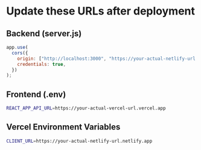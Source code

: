 # Update these URLs after deployment

## Backend (server.js)
```javascript
app.use(
  cors({
    origin: ["http://localhost:3000", "https://your-actual-netlify-url.netlify.app"],
    credentials: true,
  })
);
```

## Frontend (.env)
```bash
REACT_APP_API_URL=https://your-actual-vercel-url.vercel.app
```

## Vercel Environment Variables
```bash
CLIENT_URL=https://your-actual-netlify-url.netlify.app
```